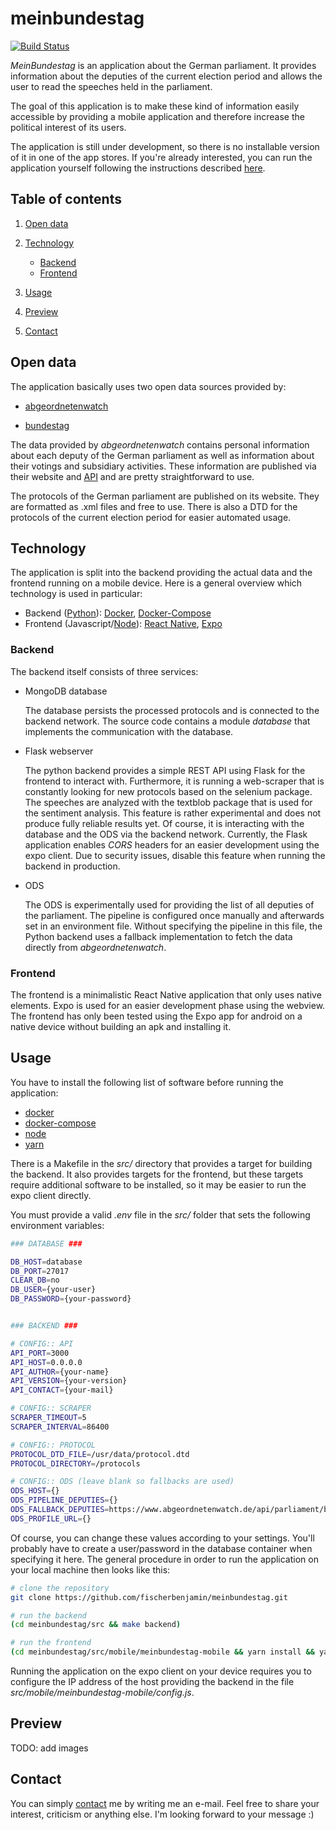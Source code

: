 # meinbundestag

[![Build Status](https://travis-ci.com/fischerbenjamin/meinbundestag.svg?branch=master)](https://travis-ci.com/fischerbenjamin/meinbundestag)

*MeinBundestag* is an application about the German parliament.
It provides information about the deputies of the current election period and allows the user to read the speeches held in the parliament.

The goal of this application is to make these kind of information easily accessible by providing a mobile application and therefore increase the political interest of its users.

The application is still under development, so there is no installable version of it in one of the app stores.
If you're already interested, you can run the application yourself following the instructions described [here](#usage).

## Table of contents

1. [Open data](#open-data)

1. [Technology](#technology)
    * [Backend](#backend)
    * [Frontend](#frontend)
1. [Usage](#usage)
1. [Preview](#preview)
1. [Contact](#contact)

## Open data

The application basically uses two open data sources provided by:

* [abgeordnetenwatch](https://www.abgeordnetenwatch.de)

* [bundestag](https://www.bundestag.de/services/opendata)

The data provided by *abgeordnetenwatch* contains personal information about each deputy of the German parliament as well as information about their votings and subsidiary activities.
These information are published via their website and [API](https://www.abgeordnetenwatch.de/api) and are pretty straightforward to use.

The protocols of the German parliament are published on its website.
They are formatted as .xml files and free to use.
There is also a DTD for the protocols of the current election period for easier automated usage.

## Technology

The application is split into the backend providing the actual data and the frontend running on a mobile device.
Here is a general overview which technology is used in particular:

* Backend ([Python](https://www.python.org/)): [Docker](https://www.docker.com/), [Docker-Compose](https://docs.docker.com/compose/)
* Frontend (Javascript/[Node](https://nodejs.org/)): [React Native](https://facebook.github.io/react-native/), [Expo](https://expo.io/)

### Backend

The backend itself consists of three services:

* MongoDB database

    The database persists the processed protocols and is connected to the backend network.
    The source code contains a module *database* that implements the communication with the database.

* Flask webserver

    The python backend provides a simple REST API using Flask for the frontend to interact with. Furthermore, it is running a web-scraper that is constantly looking for new protocols based on the selenium package.
    The speeches are analyzed with the textblob package that is used for the sentiment analysis.
    This feature is rather experimental and does not produce fully
    reliable results yet.
    Of course, it is interacting with the database and the ODS via the backend network.
    Currently, the Flask application enables *CORS* headers for an easier development using the expo client.
    Due to security issues, disable this feature when running the backend in production.

* ODS

    The ODS is experimentally used for providing the list of all deputies of the parliament.
    The pipeline is configured once manually and afterwards set in an environment file.
    Without specifying the pipeline in this file, the Python backend uses a fallback implementation to fetch the data directly from *abgeordnetenwatch*.

### Frontend

The frontend is a minimalistic React Native application that only uses native elements.
Expo is used for an easier development phase using the webview.
The frontend has only been tested using the Expo app for android on a native device without building an apk and installing it.  

## Usage

You have to install the following list of software before running the application:

* [docker](https://www.docker.com/)
* [docker-compose](https://docs.docker.com/compose/)
* [node](https://nodejs.org)
* [yarn](https://yarnpkg.comz)

There is a Makefile in the *src/* directory that provides a target for building the backend.
It also provides targets for the frontend, but these targets require additional software to be installed, so it may be easier to run the expo client directly.

You must provide a valid *.env* file in the *src/* folder that sets the following environment variables:

```bash
### DATABASE ###

DB_HOST=database
DB_PORT=27017
CLEAR_DB=no
DB_USER={your-user}
DB_PASSWORD={your-password}


### BACKEND ###

# CONFIG:: API
API_PORT=3000
API_HOST=0.0.0.0
API_AUTHOR={your-name}
API_VERSION={your-version}
API_CONTACT={your-mail}

# CONFIG:: SCRAPER
SCRAPER_TIMEOUT=5
SCRAPER_INTERVAL=86400

# CONFIG:: PROTOCOL
PROTOCOL_DTD_FILE=/usr/data/protocol.dtd
PROTOCOL_DIRECTORY=/protocols

# CONFIG:: ODS (leave blank so fallbacks are used)
ODS_HOST={}
ODS_PIPELINE_DEPUTIES={}
ODS_FALLBACK_DEPUTIES=https://www.abgeordnetenwatch.de/api/parliament/bundestag/deputies.json
ODS_PROFILE_URL={}
```

Of course, you can change these values according to your settings.
You'll probably have to create a user/password in the database container when specifying it here.
The general procedure in order to run the application on your local machine then looks like this:

```bash
# clone the repository
git clone https://github.com/fischerbenjamin/meinbundestag.git

# run the backend
(cd meinbundestag/src && make backend)

# run the frontend
(cd meinbundestag/src/mobile/meinbundestag-mobile && yarn install && yarn web)
```

Running the application on the expo client on your device requires you to configure the IP address of the host providing the backend in the file *src/mobile/meinbundestag-mobile/config.js*.

## Preview

TODO: add images

## Contact

You can simply [contact](mailto:benjamin.f.fischer@fau.de) me by writing me an e-mail. Feel free to share your interest, criticism or anything else. I'm looking forward to your message :)
